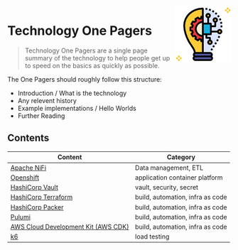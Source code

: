 <img src="/techno/data/innovation-icon.png" align="right" />

# Technology One Pagers

> Technology One Pagers are a single page summary of the technology to help people get up to speed on the basics as quickly as possible.

The One Pagers should roughly follow this structure:
* Introduction / What is the technology
* Any relevent history
* Example implementations / Hello Worlds
* Further Reading

## Contents

| Content | Category |
| ------ | ------ |
| [Apache NiFi](/techno/apache-nifi.md) | Data management, ETL |
| [Openshift](/techno/openshift.md) | application container platform |
| [HashiCorp Vault](/techno/hashicorp-vault.md) | vault, security, secret |
| [HashiCorp Terraform](/techno/hashicorp-terraform.md) | build, automation, infra as code |
| [HashiCorp Packer](/techno/hashicorp-packer.md) | build, automation, infra as code |
| [Pulumi](/techno/pulumi.md) | build, automation, infra as code |
| [AWS Cloud Development Kit (AWS CDK)](/techno/aws-cdk.md) | build, automation, infra as code |
| [k6](/techno/k6.md) | load testing |